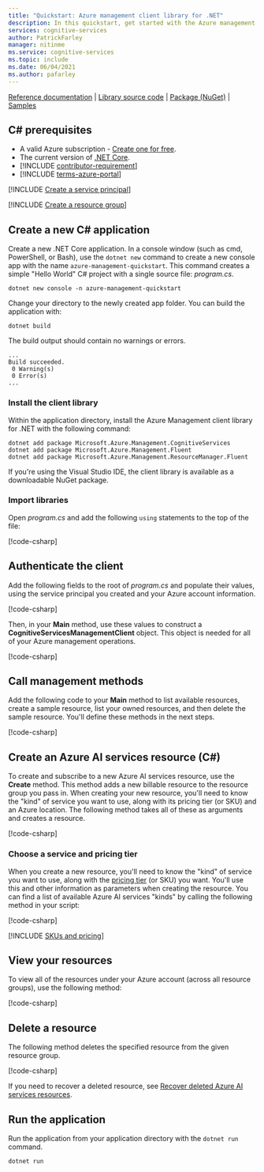 ```yaml
---
title: "Quickstart: Azure management client library for .NET"
description: In this quickstart, get started with the Azure management client library for .NET.
services: cognitive-services
author: PatrickFarley
manager: nitinme
ms.service: cognitive-services
ms.topic: include
ms.date: 06/04/2021
ms.author: pafarley
---
```


[Reference documentation](/dotnet/api/overview/azure/cognitiveservices/management/management-cognitiveservices(deprecated)) | [Library source code](https://github.com/Azure/azure-sdk-for-net/tree/master/sdk/cognitiveservices/Microsoft.Azure.Management.CognitiveServices) | [Package (NuGet)](https://www.nuget.org/packages/Microsoft.Azure.Management.CognitiveServices/8.0.0-preview/) | [Samples](https://github.com/Azure/azure-sdk-for-net/tree/master/sdk/cognitiveservices/Microsoft.Azure.Management.CognitiveServices/tests)

## C# prerequisites

* A valid Azure subscription - [Create one for free](https://azure.microsoft.com/free/).
* The current version of [.NET Core](https://dotnet.microsoft.com/download/dotnet-core).
* [!INCLUDE [contributor-requirement](./contributor-requirement.md)]
* [!INCLUDE [terms-azure-portal](./terms-azure-portal.md)]

[!INCLUDE [Create a service principal](./create-service-principal.md)]

[!INCLUDE [Create a resource group](./create-resource-group.md)]

## Create a new C# application

Create a new .NET Core application. In a console window (such as cmd, PowerShell, or Bash), use the `dotnet new` command to create a new console app with the name `azure-management-quickstart`. This command creates a simple "Hello World" C# project with a single source file: *program.cs*. 

```console
dotnet new console -n azure-management-quickstart
```

Change your directory to the newly created app folder. You can build the application with:

```console
dotnet build
```

The build output should contain no warnings or errors. 

```console
...
Build succeeded.
 0 Warning(s)
 0 Error(s)
...
```

### Install the client library

Within the application directory, install the Azure Management client library for .NET with the following command:

```console
dotnet add package Microsoft.Azure.Management.CognitiveServices
dotnet add package Microsoft.Azure.Management.Fluent
dotnet add package Microsoft.Azure.Management.ResourceManager.Fluent
```

If you're using the Visual Studio IDE, the client library is available as a downloadable NuGet package.

### Import libraries

Open *program.cs* and add the following `using` statements to the top of the file:

[!code-csharp[](~/cognitive-services-quickstart-code/dotnet/azure_management_service/create_delete_resource.cs?name=snippet_using)]

## Authenticate the client

Add the following fields to the root of *program.cs* and populate their values, using the service principal you created and your Azure account information.

[!code-csharp[](~/cognitive-services-quickstart-code/dotnet/azure_management_service/create_delete_resource.cs?name=snippet_constants)]

Then, in your **Main** method, use these values to construct a **CognitiveServicesManagementClient** object. This object is needed for all of your Azure management operations.

[!code-csharp[](~/cognitive-services-quickstart-code/dotnet/azure_management_service/create_delete_resource.cs?name=snippet_assigns)]

## Call management methods

Add the following code to your **Main** method to list available resources, create a sample resource, list your owned resources, and then delete the sample resource. You'll define these methods in the next steps.

[!code-csharp[](~/cognitive-services-quickstart-code/dotnet/azure_management_service/create_delete_resource.cs?name=snippet_calls)]

## Create an Azure AI services resource (C#)

To create and subscribe to a new Azure AI services resource, use the **Create** method. This method adds a new billable resource to the resource group you pass in. When creating your new resource, you'll need to know the "kind" of service you want to use, along with its pricing tier (or SKU) and an Azure location. The following method takes all of these as arguments and creates a resource.

[!code-csharp[](~/cognitive-services-quickstart-code/dotnet/azure_management_service/create_delete_resource.cs?name=snippet_create)]

### Choose a service and pricing tier

When you create a new resource, you'll need to know the "kind" of service you want to use, along with the [pricing tier](https://azure.microsoft.com/pricing/details/cognitive-services/) (or SKU) you want. You'll use this and other information as parameters when creating the resource. You can find a list of available Azure AI services "kinds" by calling the following method in your script:

[!code-csharp[](~/cognitive-services-quickstart-code/dotnet/azure_management_service/create_delete_resource.cs?name=snippet_list_avail)]

[!INCLUDE [SKUs and pricing](./sku-pricing.md)]

## View your resources

To view all of the resources under your Azure account (across all resource groups), use the following method:

[!code-csharp[](~/cognitive-services-quickstart-code/dotnet/azure_management_service/create_delete_resource.cs?name=snippet_list)]

## Delete a resource

The following method deletes the specified resource from the given resource group.

[!code-csharp[](~/cognitive-services-quickstart-code/dotnet/azure_management_service/create_delete_resource.cs?name=snippet_delete)]

If you need to recover a deleted resource, see [Recover deleted Azure AI services resources](../../manage-resources.md).

## Run the application

Run the application from your application directory with the `dotnet run` command.

```dotnet
dotnet run
```
